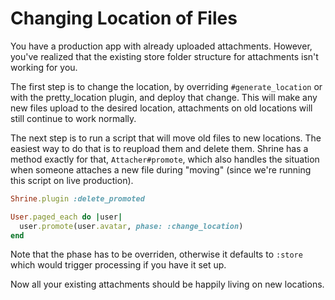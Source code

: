 # Changing Location of Files

You have a production app with already uploaded attachments. However, you've
realized that the existing store folder structure for attachments isn't working
for you.

The first step is to change the location, by overriding `#generate_location` or
with the pretty_location plugin, and deploy that change. This will make any new
files upload to the desired location, attachments on old locations will still
continue to work normally.

The next step is to run a script that will move old files to new locations. The
easiest way to do that is to reupload them and delete them. Shrine has a method
exactly for that, `Attacher#promote`, which also handles the situation when
someone attaches a new file during "moving" (since we're running this script on
live production).

```rb
Shrine.plugin :delete_promoted

User.paged_each do |user|
  user.promote(user.avatar, phase: :change_location)
end
```

Note that the phase has to be overriden, otherwise it defaults to `:store`
which would trigger processing if you have it set up.

Now all your existing attachments should be happily living on new locations.
